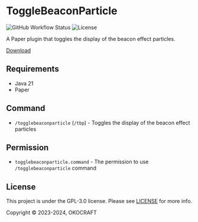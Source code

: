 # ToggleBeaconParticle

![GitHub Workflow Status](https://img.shields.io/github/actions/workflow/status/okocraft/ToggleBeaconParticle/maven.yml?branch=main)
![License](https://img.shields.io/github/license/okocraft/ToggleBeaconParticle)

A Paper plugin that toggles the display of the beacon effect particles.

[Download](https://github.com/okocraft/ToggleBeaconParticle/releases)

## Requirements

- Java 21
- Paper

## Command

- `/togglebeaconparticle` (`/tbp`) - Toggles the display of the beacon effect particles

## Permission

- `togglebeaconparticle.command` - The permission to use `/togglebeaconparticle` command

## License

This project is under the GPL-3.0 license. Please see [LICENSE](LICENSE) for more info.

Copyright © 2023-2024, OKOCRAFT
